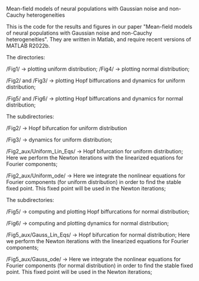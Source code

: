 Mean-field models of neural populations with Gaussian noise and non-Cauchy
heterogeneities

This is the code for the results and figures in our paper "Mean-field models of neural 
populations with Gaussian noise and non-Cauchy heterogeneities". 
They are written in Matlab, and require recent versions of MATLAB R2022b.

The directories:

/Fig1/ -> plotting uniform distribution;
/Fig4/ -> plotting normal distribution;

/Fig2/ and /Fig3/ -> plotting Hopf biffurcations and dynamics for uniform distribution;

/Fig5/ and /Fig6/  -> plotting Hopf biffurcations and dynamics for normal distribution;

The subdirectories:

/Fig2/ -> Hopf bifurcation for uniform distribution

/Fig3/ -> dynamics for uniform distribution;

/Fig2_aux/Uniform_Lin_Eqs/ -> Hopf bifurcation for uniform distribution;
Here we perform the Newton iterations with the linearized 
equations for Fourier components;

/Fig2_aux/Uniform_ode/ -> Here we integrate the nonlinear equations 
for Fourier components (for uniform distribution) in order to find the stable fixed point. 
This fixed point will be used in the Newton iterations;

The subdirectories:

/Fig5/ -> computing and plotting Hopf biffurcations for normal distribution;

/Fig6/ -> computing and plotting dynamics for normal distribution;

/Fig5_aux/Gauss_Lin_Eqs/ -> Hopf bifurcation for normal distribution;
Here we perform the Newton iterations with the linearized 
equations for Fourier components;

/Fig5_aux/Gauss_ode/ -> Here we integrate the nonlinear equations 
for Fourier components (for normal distribution) in order to find the stable fixed point. 
This fixed point will be used in the Newton iterations;
